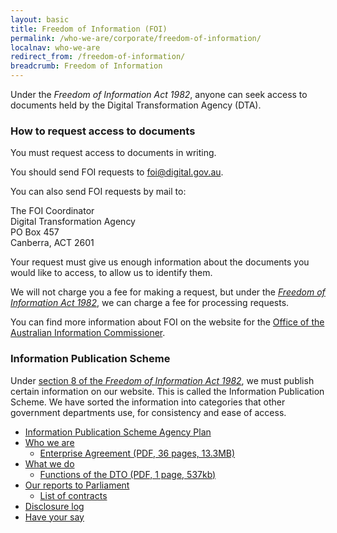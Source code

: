 ```yaml
---
layout: basic
title: Freedom of Information (FOI)
permalink: /who-we-are/corporate/freedom-of-information/
localnav: who-we-are
redirect_from: /freedom-of-information/
breadcrumb: Freedom of Information
---
```


<div class="lede">
    <p>Under the <em>Freedom of Information Act 1982</em>, anyone can seek access to documents held by the Digital Transformation Agency (DTA).</p>
</div>

### How to request access to documents

You must request access to documents in writing.

You should send FOI requests to [foi@digital.gov.au](mailto:foi@digital.gov.au).

You can also send FOI requests by mail to:

The FOI Coordinator<br/>
Digital Transformation Agency<br/>
PO Box 457<br/>
Canberra, ACT 2601<br/>

Your request must give us enough information about the documents you would like to access, to allow us to identify them.

We will not charge you a fee for making a request, but under the [*Freedom of Information Act 1982*](https://www.legislation.gov.au/Series/C2004A02562), we can charge a fee for processing requests.

You can find more information about FOI on the website for the [Office of the Australian Information Commissioner](https://www.oaic.gov.au/).

### Information Publication Scheme

Under [section 8 of the *Freedom of Information Act 1982*](https://www.legislation.gov.au/Details/C2017C00102/Html/Text#_Toc477343347), we must publish certain information on our website. This is called the Information Publication Scheme. We have sorted the information into categories that other government departments use, for consistency and ease of access.

* [Information Publication Scheme Agency Plan](/who-we-are/corporate/freedom-of-information/information-publications-scheme-agency-plan/)
* [Who we are](/who-we-are/)
  * [Enterprise Agreement (PDF, 36 pages, 13.3MB)](/files/dto-enterprise-agreement-signed.pdf)
* [What we do](/what-we-do/)
  * [Functions of the DTO (PDF, 1 page, 537kb)](/files/dto-order-establishing.pdf)
* [Our reports to Parliament](/who-we-are/corporate/freedom-of-information/our-reports-to-parliament/)
  * [List of contracts](/contracts/)
* [Disclosure log](/who-we-are/corporate/freedom-of-information/disclosure-log/)
* [Have your say](/who-we-are/corporate/freedom-of-information/have-your-say/)
